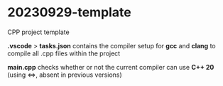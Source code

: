 # 20230929-template

CPP project template

**.vscode** > **tasks.json** contains the compiler setup for **gcc** and **clang** to compile all .cpp files within the project

**main.cpp** checks whether or not the current compiler can use **C++ 20** (using <=>, absent in previous versions)
